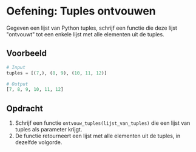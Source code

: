 # Oefening: Tuples ontvouwen

Gegeven een lijst van Python tuples, schrijf een functie die deze lijst "ontvouwt" tot een enkele lijst met alle elementen uit de tuples.

## Voorbeeld

```python
# Input
tuples = [(7,), (8, 9), (10, 11, 12)]

# Output
[7, 8, 9, 10, 11, 12]
```

## Opdracht

1. Schrijf een functie `ontvouw_tuples(lijst_van_tuples)` die een lijst van tuples als parameter krijgt.
2. De functie retourneert een lijst met alle elementen uit de tuples, in dezelfde volgorde.
